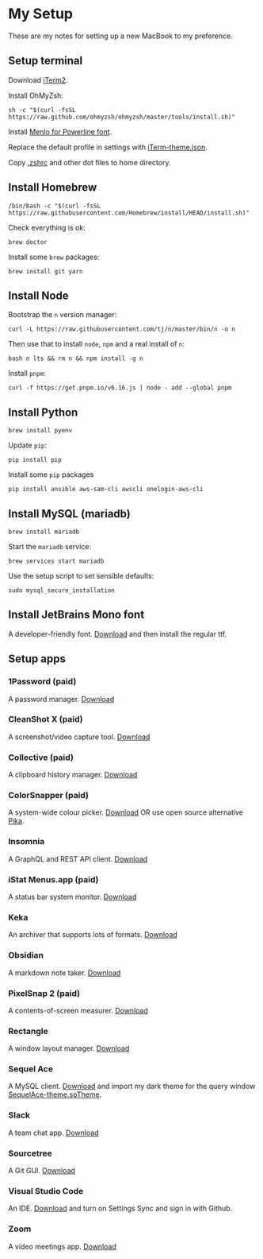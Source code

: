 # My Setup

These are my notes for setting up a new MacBook to my preference.

## Setup terminal
Download [iTerm2](https://iterm2.com/downloads/stable/latest).

Install OhMyZsh:
```
sh -c "$(curl -fsSL https://raw.github.com/ohmyzsh/ohmyzsh/master/tools/install.sh)"
```

Install [Menlo for Powerline font](https://github.com/abertsch/Menlo-for-Powerline).

Replace the default profile in settings with [iTerm-theme.json](/iTerm-theme.json).

Copy [.zshrc](/.zshrc) and other dot files to home directory.

## Install Homebrew
```
/bin/bash -c "$(curl -fsSL https://raw.githubusercontent.com/Homebrew/install/HEAD/install.sh)"
```
Check everything is ok:
```
brew doctor
```
Install some `brew` packages:
```
brew install git yarn
```

## Install Node
Bootstrap the `n` version manager:
```
curl -L https://raw.githubusercontent.com/tj/n/master/bin/n -o n
```
Then use that to install `node`, `npm` and a real install of `n`:
```
bash n lts && rm n && npm install -g n
```
Install `pnpm`:
```
curl -f https://get.pnpm.io/v6.16.js | node - add --global pnpm
```

## Install Python
```
brew install pyenv
```
Update `pip`:
```
pip install pip
```
Install some `pip` packages
```
pip install ansible aws-sam-cli awscli onelogin-aws-cli
```

## Install MySQL (mariadb)
```
brew install mariadb
```
Start the `mariadb` service:
```
brew services start mariadb
```
Use the setup script to set sensible defaults:
```
sudo mysql_secure_installation
```

## Install JetBrains Mono font
A developer-friendly font. 
[Download](https://www.jetbrains.com/lp/mono) and then install the regular ttf.

## Setup apps
### 1Password (paid)
A password manager.
[Download](https://1password.com)

### CleanShot X (paid)
A screenshot/video capture tool.
[Download](https://cleanshot.com)

### Collective (paid)
A clipboard history manager.
[Download](http://www.generation-loss.com/collective)

### ColorSnapper (paid)
A system-wide colour picker.
[Download](https://colorsnapper.com) OR use open source alternative [Pika](https://github.com/superhighfives/pika).

### Insomnia
A GraphQL and REST API client.
[Download](https://insomnia.rest)

### iStat Menus.app (paid)
A status bar system monitor.
[Download]( https://bjango.com/mac/istatmenus)

### Keka
An archiver that supports lots of formats.
[Download]( https://www.keka.io)

### Obsidian
A markdown note taker.
[Download]( https://obsidian.md)

### PixelSnap 2 (paid)
A contents-of-screen measurer.
[Download]( https://getpixelsnap.com)

### Rectangle
A window layout manager.
[Download]( https://rectangleapp.com)

### Sequel Ace
A MySQL client.
[Download]( https://github.com/Sequel-Ace/Sequel-Ace) and  import my dark theme for the query window [SequelAce-theme.spTheme](/SequelAce-theme.spTheme).

### Slack
A team chat app.
[Download]( https://slack.com/downloads)

### Sourcetree
A Git GUI.
[Download]( https://www.sourcetreeapp.com)

### Visual Studio Code
An IDE.
[Download]( https://code.visualstudio.com) and turn on Settings Sync and sign in with Github.

### Zoom
A video meetings app.
[Download](https://zoom.us/download)
